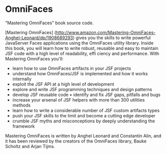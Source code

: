 # OmniFaces
"Mastering OmniFaces" book source code.

[Mastering OmniFaces] (http://www.amazon.com/Mastering-OmniFaces-Anghel-Leonard/dp/1908689293) gives you the skills to write powerful JavaServer Faces applications using the OmniFaces utility library.
Inside this book, you will learn how to write robust, reusable and easy to maintain JSF code with a high level of readability, effi ciency and performance. With Mastering OmniFaces you'll:

 * learn how to use OmniFaces artifacts in your JSF projects
 * understand how OmniFaces/JSF is implemented and how it works internally
 * exploit the JSF API at a high level of development
 * explore and write JSF programming techniques and design patterns
 * develop JSF reusable code • identify and fix JSF gaps, pitfalls and bugs
 * increase your arsenal of JSF helpers with more than 300 utilities methods
 * learn how to write a considerable number of JSF custom artifacts types
 * push your JSF skills to the limit and become a cutting edge developer
 * crumble JSF myths and misconceptions by deeply understanding the framework 
 
 Mastering OmniFaces is written by Anghel Leonard and Constantin Alin, and it has been reviewed by the creators of the OmniFaces library, Bauke Scholtz and Arjan Tijms.
